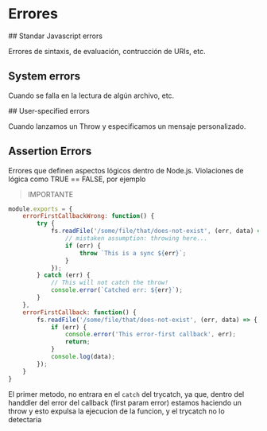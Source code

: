 # Errores

## Standar Javascript errors

Errores de sintaxis, de evaluación, contrucción de URIs, etc.

## System errors

Cuando se falla en la lectura de algún archivo, etc.

## User-specified errors

Cuando lanzamos un Throw y especificamos un mensaje personalizado.

## Assertion Errors

Errores que definen aspectos lógicos dentro de Node.js. Violaciones de lógica como TRUE == FALSE, por ejemplo

> IMPORTANTE

```js
module.exports = {
    errorFirstCallbackWrong: function() {
        try {
            fs.readFile('/some/file/that/does-not-exist', (err, data) => {
                // mistaken assumption: throwing here...
                if (err) {
                    throw `This is a sync ${err}`;
                }
            });
        } catch (err) {
            // This will not catch the throw!
            console.error(`Catched err: ${err}`);
        }
    },
    errorFirstCallback: function() {
        fs.readFile('/some/file/that/does-not-exist', (err, data) => {
            if (err) {
                console.error('This error-first callback', err);
                return;
            }
            console.log(data);
        });
    }
}
```

El primer metodo, no entrara en el `catch` del trycatch, ya que, dentro del handdler del error del callback (first param error) estamos haciendo un throw y esto expulsa la ejecucion de la funcion, y el trycatch no lo detectaria